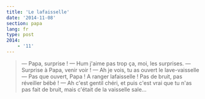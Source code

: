 ```yaml
---
title: 'Le lafaisselle'
date: '2014-11-08'
section: papa
lang: fr
type: post
2014:
    - '11'
---
```


> — Papa, surprise !
> — Hum j'aime pas trop ça, moi, les surprises.
> — Surprise à Papa, venir voir !
> — Ah je vois, tu as ouvert le lave-vaisselle
> — Pas que ouvert, Papa ! A ranger lafaisselle ! Pas de bruit, pas réveiller bébé !
> — Ah c'est gentil chéri, et puis c'est vrai que tu n'as pas fait de bruit, mais c'était de la vaisselle sale...

